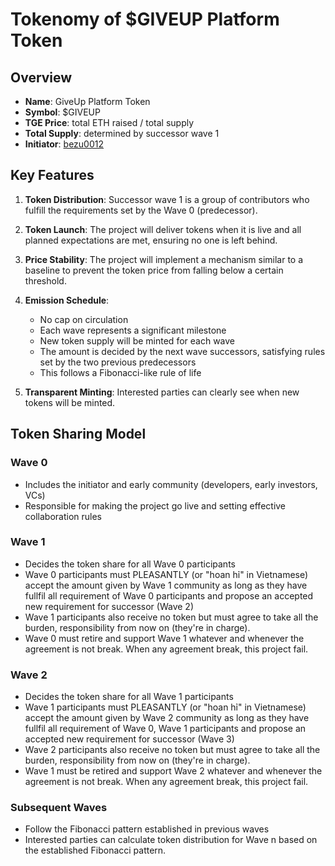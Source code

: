 # Tokenomy of $GIVEUP Platform Token

## Overview

- **Name**: GiveUp Platform Token
- **Symbol**: $GIVEUP
- **TGE Price**: total ETH raised / total supply
- **Total Supply**: determined by successor wave 1
- **Initiator**: [bezu0012](https://x.com/bezu0012)

## Key Features

1. **Token Distribution**: Successor wave 1 is a group of contributors who fulfill the requirements set by the Wave 0 (predecessor).

2. **Token Launch**: The project will deliver tokens when it is live and all planned expectations are met, ensuring no one is left behind.

3. **Price Stability**: The project will implement a mechanism similar to a baseline to prevent the token price from falling below a certain threshold.

4. **Emission Schedule**: 
   - No cap on circulation
   - Each wave represents a significant milestone
   - New token supply will be minted for each wave
   - The amount is decided by the next wave successors, satisfying rules set by the two previous predecessors
   - This follows a Fibonacci-like rule of life

5. **Transparent Minting**: Interested parties can clearly see when new tokens will be minted.

## Token Sharing Model

### Wave 0
- Includes the initiator and early community (developers, early investors, VCs)
- Responsible for making the project go live and setting effective collaboration rules

### Wave 1
- Decides the token share for all Wave 0 participants
- Wave 0 participants must PLEASANTLY (or "hoan hỉ" in Vietnamese) accept the amount given by Wave 1 community as long as they have fullfil all requirement of Wave 0 participants and propose an accepted new requirement for successor (Wave 2)
- Wave 1 participants also receive no token but must agree to take all the burden, responsibility from now on (they're in charge).
- Wave 0 must retire and support Wave 1 whatever and whenever the agreement is not break. When any agreement break, this project fail.

### Wave 2
- Decides the token share for all Wave 1 participants
- Wave 1 participants must PLEASANTLY (or "hoan hỉ" in Vietnamese) accept the amount given by Wave 2 community as long as they have fullfil all requirement of Wave 0, Wave 1 participants and propose an accepted new requirement for successor (Wave 3)
- Wave 2 participants also receive no token but must agree to take all the burden, responsibility from now on (they're in charge).
- Wave 1 must be retired and support Wave 2 whatever and whenever the agreement is not break. When any agreement break, this project fail.

### Subsequent Waves
- Follow the Fibonacci pattern established in previous waves
- Interested parties can calculate token distribution for Wave n based on the established Fibonacci pattern.
